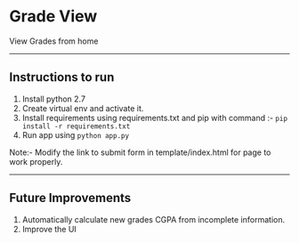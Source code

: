 # Grade View

View Grades from home

--------------------------------------

## Instructions to run

1. Install python 2.7
2. Create virtual env and activate it.
3. Install requirements using requirements.txt and pip with command :-
    `pip install -r requirements.txt`
4. Run app using 
    `python app.py`

Note:- Modify the link to submit form in template/index.html for page to work properly.

-------------------------------------

## Future Improvements

1. Automatically calculate new grades CGPA from incomplete information.
2. Improve the UI
